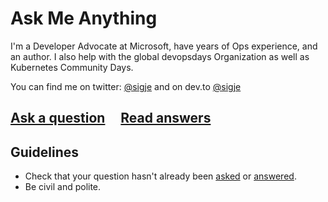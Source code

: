 # Ask Me Anything

I'm a Developer Advocate at Microsoft, have years of Ops experience, and an author. I also help with the global devopsdays Organization as well as Kubernetes Community Days. 

You can find me on twitter: [@sigje](https://twitter.com/sigje) and on dev.to [@sigje](https://dev.to/sigje)

## [Ask a question](../../issues/new) &nbsp;&nbsp;&nbsp; [Read answers](../../issues?utf8=%E2%9C%93&q=is%3Aissue%20is%3Aclosed%20sort%3Aupdated-desc%20-label%3Ahidden)

## Guidelines

* Check that your question hasn't already been [asked](https://github.com/iennae/ama/issues) or [answered](https://github.com/iennae/ama/issues?utf8=%E2%9C%93&q=is%3Aissue+is%3Aclosed).
* Be civil and polite.

